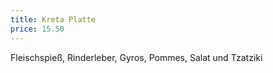 ```yaml
---
title: Kreta Platte
price: 15.50
---
```


Fleischspieß, Rinderleber, Gyros, Pommes, Salat und Tzatziki
